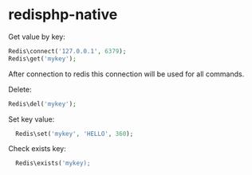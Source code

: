 # redisphp-native

Get value by key:
```php
Redis\connect('127.0.0.1', 6379);
Redis\get('mykey');
```

After connection to redis this connection will be used for all commands.

Delete:
```php
Redis\del('mykey');
```

Set key value:
```php
  Redis\set('mykey', 'HELLO', 360);
```

Check exists key:
```php
  Redis\exists('mykey);
```
